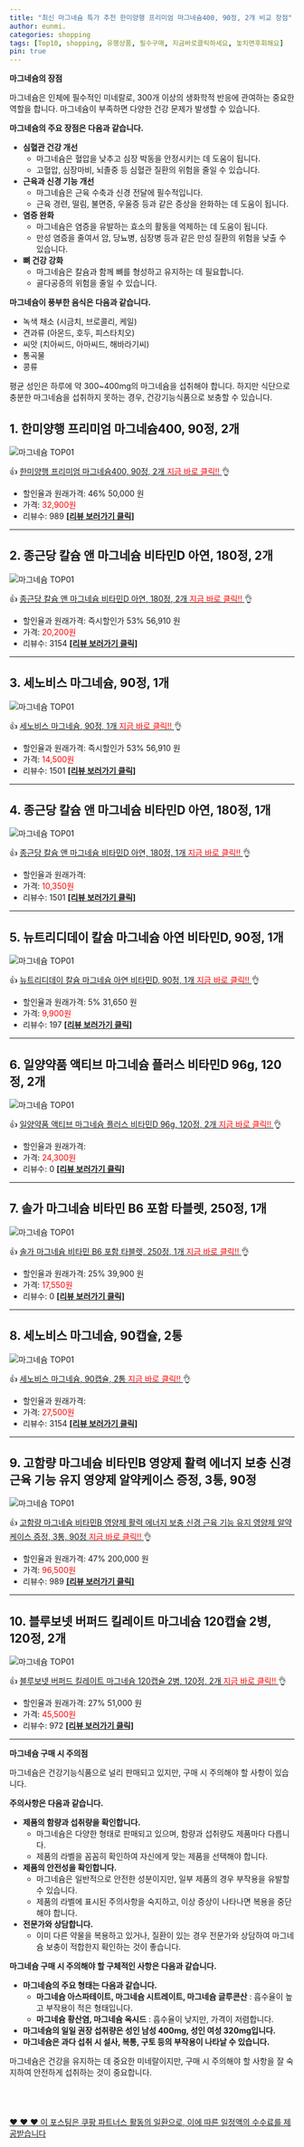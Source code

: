 ```yaml
---
title: "최신 마그네슘 특가 추천 한미양행 프리미엄 마그네슘400, 90정, 2개 비교 장점"
author: eunmi.
categories: shopping
tags: [Top10, shopping, 유행상품, 필수구매, 지금바로클릭하세요, 놓치면후회해요]
pin: true
---
```

**마그네슘의 장점**

마그네슘은 인체에 필수적인 미네랄로, 300개 이상의 생화학적 반응에 관여하는 중요한 역할을 합니다. 마그네슘이 부족하면 다양한 건강 문제가 발생할 수 있습니다.

**마그네슘의 주요 장점은 다음과 같습니다.**

* **심혈관 건강 개선**
    * 마그네슘은 혈압을 낮추고 심장 박동을 안정시키는 데 도움이 됩니다.
    * 고혈압, 심장마비, 뇌졸중 등 심혈관 질환의 위험을 줄일 수 있습니다.
* **근육과 신경 기능 개선**
    * 마그네슘은 근육 수축과 신경 전달에 필수적입니다.
    * 근육 경련, 떨림, 불면증, 우울증 등과 같은 증상을 완화하는 데 도움이 됩니다.
* **염증 완화**
    * 마그네슘은 염증을 유발하는 효소의 활동을 억제하는 데 도움이 됩니다.
    * 만성 염증을 줄여서 암, 당뇨병, 심장병 등과 같은 만성 질환의 위험을 낮출 수 있습니다.
* **뼈 건강 강화**
    * 마그네슘은 칼슘과 함께 뼈를 형성하고 유지하는 데 필요합니다.
    * 골다공증의 위험을 줄일 수 있습니다.

**마그네슘이 풍부한 음식은 다음과 같습니다.**

* 녹색 채소 (시금치, 브로콜리, 케일)
* 견과류 (아몬드, 호두, 피스타치오)
* 씨앗 (치아씨드, 아마씨드, 해바라기씨)
* 통곡물
* 콩류

평균 성인은 하루에 약 300~400mg의 마그네슘을 섭취해야 합니다. 하지만 식단으로 충분한 마그네슘을 섭취하지 못하는 경우, 건강기능식품으로 보충할 수 있습니다.

   

## 1. 한미양행 프리미엄 마그네슘400, 90정, 2개

![마그네슘 TOP01](https://thumbnail9.coupangcdn.com/thumbnails/remote/230x230ex/image/vendor_inventory/efc4/c1084331f2a9593d286aa8833df608e5ae0b520b717b88a457a73a960c82.png)


👍 [한미양행 프리미엄 마그네슘400, 90정, 2개 <font color=red> 지금 바로 클릭!! </font> ](https://link.coupang.com/re/AFFSDP?lptag=AF3617701&subid=GithubCoopas&pageKey=6479376111&traceid=V0-153&itemId=14176480397&vendorItemId=84999045641) 👌 


- 할인율과 원래가격: 46%  50,000   원
- 가격: <span style='color:red'>32,900원</span>
- 리뷰수: 989  [**[리뷰 보러가기 클릭]**](https://link.coupang.com/re/AFFSDP?lptag=AF3617701&subid=GithubCoopas&pageKey=6479376111&traceid=V0-153&itemId=14176480397&vendorItemId=84999045641)

---


   

## 2. 종근당 칼슘 앤 마그네슘 비타민D 아연, 180정, 2개

![마그네슘 TOP01](https://thumbnail9.coupangcdn.com/thumbnails/remote/230x230ex/image/retail/images/4282807662609435-30793153-3aef-4550-8e3f-23444adf27d4.jpg)


👍 [종근당 칼슘 앤 마그네슘 비타민D 아연, 180정, 2개 <font color=red> 지금 바로 클릭!! </font> ](https://link.coupang.com/re/AFFSDP?lptag=AF3617701&subid=GithubCoopas&pageKey=5545887952&traceid=V0-153&itemId=537226687&vendorItemId=4402720917) 👌 


- 할인율과 원래가격: 즉시할인가 53%  56,910   원
- 가격: <span style='color:red'>20,200원</span>
- 리뷰수: 3154  [**[리뷰 보러가기 클릭]**](https://link.coupang.com/re/AFFSDP?lptag=AF3617701&subid=GithubCoopas&pageKey=5545887952&traceid=V0-153&itemId=537226687&vendorItemId=4402720917)

---


   

## 3. 세노비스 마그네슘, 90정, 1개

![마그네슘 TOP01](https://thumbnail8.coupangcdn.com/thumbnails/remote/230x230ex/image/retail/images/1860836383837329-7256f8d5-7c87-492e-ab0d-f301a39d6e2d.jpg)


👍 [세노비스 마그네슘, 90정, 1개 <font color=red> 지금 바로 클릭!! </font> ](https://link.coupang.com/re/AFFSDP?lptag=AF3617701&subid=GithubCoopas&pageKey=7266025304&traceid=V0-153&itemId=14888010890&vendorItemId=3350139303) 👌 


- 할인율과 원래가격: 즉시할인가 53%  56,910   원
- 가격: <span style='color:red'>14,500원</span>
- 리뷰수: 1501  [**[리뷰 보러가기 클릭]**](https://link.coupang.com/re/AFFSDP?lptag=AF3617701&subid=GithubCoopas&pageKey=7266025304&traceid=V0-153&itemId=14888010890&vendorItemId=3350139303)

---


   

## 4. 종근당 칼슘 앤 마그네슘 비타민D 아연, 180정, 1개

![마그네슘 TOP01](https://thumbnail7.coupangcdn.com/thumbnails/remote/230x230ex/image/retail/images/8404000613681030-5ceb5be3-e79d-4ddf-b0b1-4c4c5822935c.jpg)


👍 [종근당 칼슘 앤 마그네슘 비타민D 아연, 180정, 1개 <font color=red> 지금 바로 클릭!! </font> ](https://link.coupang.com/re/AFFSDP?lptag=AF3617701&subid=GithubCoopas&pageKey=5545887952&traceid=V0-153&itemId=225933282&vendorItemId=3549112936) 👌 


- 할인율과 원래가격: 
- 가격: <span style='color:red'>10,350원</span>
- 리뷰수: 1501  [**[리뷰 보러가기 클릭]**](https://link.coupang.com/re/AFFSDP?lptag=AF3617701&subid=GithubCoopas&pageKey=5545887952&traceid=V0-153&itemId=225933282&vendorItemId=3549112936)

---


   

## 5. 뉴트리디데이 칼슘 마그네슘 아연 비타민D, 90정, 1개

![마그네슘 TOP01](https://thumbnail10.coupangcdn.com/thumbnails/remote/230x230ex/image/retail/images/1258577769680989-7bcc3766-dbdd-4faa-a3e8-69f780423cac.jpg)


👍 [뉴트리디데이 칼슘 마그네슘 아연 비타민D, 90정, 1개 <font color=red> 지금 바로 클릭!! </font> ](https://link.coupang.com/re/AFFSDP?lptag=AF3617701&subid=GithubCoopas&pageKey=7663082990&traceid=V0-153&itemId=20420800467&vendorItemId=3447807470) 👌 


- 할인율과 원래가격: 5%  31,650   원
- 가격: <span style='color:red'>9,900원</span>
- 리뷰수: 197  [**[리뷰 보러가기 클릭]**](https://link.coupang.com/re/AFFSDP?lptag=AF3617701&subid=GithubCoopas&pageKey=7663082990&traceid=V0-153&itemId=20420800467&vendorItemId=3447807470)

---


   

## 6. 일양약품 액티브 마그네슘 플러스 비타민D 96g, 120정, 2개

![마그네슘 TOP01](https://thumbnail8.coupangcdn.com/thumbnails/remote/230x230ex/image/retail/images/6c97cb14-2118-4066-9494-beb4f33723714386559337004509321.png)


👍 [일양약품 액티브 마그네슘 플러스 비타민D 96g, 120정, 2개 <font color=red> 지금 바로 클릭!! </font> ](https://link.coupang.com/re/AFFSDP?lptag=AF3617701&subid=GithubCoopas&pageKey=6143794587&traceid=V0-153&itemId=18729530279&vendorItemId=85862122287) 👌 


- 할인율과 원래가격: 
- 가격: <span style='color:red'>24,300원</span>
- 리뷰수: 0  [**[리뷰 보러가기 클릭]**](https://link.coupang.com/re/AFFSDP?lptag=AF3617701&subid=GithubCoopas&pageKey=6143794587&traceid=V0-153&itemId=18729530279&vendorItemId=85862122287)

---


   

## 7. 솔가 마그네슘 비타민 B6 포함 타블렛, 250정, 1개

![마그네슘 TOP01](https://thumbnail9.coupangcdn.com/thumbnails/remote/230x230ex/image/vendor_inventory/8d96/e3ee05e81c430c116d40491649d39e297b323f9a6824117dd2e05cfcd3b6.png)


👍 [솔가 마그네슘 비타민 B6 포함 타블렛, 250정, 1개 <font color=red> 지금 바로 클릭!! </font> ](https://link.coupang.com/re/AFFSDP?lptag=AF3617701&subid=GithubCoopas&pageKey=7107297603&traceid=V0-153&itemId=17762276506&vendorItemId=3267495041) 👌 


- 할인율과 원래가격: 25%  39,900   원
- 가격: <span style='color:red'>17,550원</span>
- 리뷰수: 0  [**[리뷰 보러가기 클릭]**](https://link.coupang.com/re/AFFSDP?lptag=AF3617701&subid=GithubCoopas&pageKey=7107297603&traceid=V0-153&itemId=17762276506&vendorItemId=3267495041)

---


   

## 8. 세노비스 마그네슘, 90캡슐, 2통

![마그네슘 TOP01](https://thumbnail8.coupangcdn.com/thumbnails/remote/230x230ex/image/vendor_inventory/19e9/0afd6f2829a99dce3f7758decb41724834443b36327ccfa0abd27865edf4.JPG)


👍 [세노비스 마그네슘, 90캡슐, 2통 <font color=red> 지금 바로 클릭!! </font> ](https://link.coupang.com/re/AFFSDP?lptag=AF3617701&subid=GithubCoopas&pageKey=7266025304&traceid=V0-153&itemId=18146471240&vendorItemId=85296817119) 👌 


- 할인율과 원래가격: 
- 가격: <span style='color:red'>27,500원</span>
- 리뷰수: 3154  [**[리뷰 보러가기 클릭]**](https://link.coupang.com/re/AFFSDP?lptag=AF3617701&subid=GithubCoopas&pageKey=7266025304&traceid=V0-153&itemId=18146471240&vendorItemId=85296817119)

---


   

## 9. 고함량 마그네슘 비타민B 영양제 활력 에너지 보충 신경 근육 기능 유지 영양제 알약케이스 증정, 3통, 90정

![마그네슘 TOP01](https://thumbnail7.coupangcdn.com/thumbnails/remote/230x230ex/image/vendor_inventory/28d4/4d43cc1a22c81a013472799a577476b390c52fbea60090d63d0eca58d6a3.jpg)


👍 [고함량 마그네슘 비타민B 영양제 활력 에너지 보충 신경 근육 기능 유지 영양제 알약케이스 증정, 3통, 90정 <font color=red> 지금 바로 클릭!! </font> ](https://link.coupang.com/re/AFFSDP?lptag=AF3617701&subid=GithubCoopas&pageKey=7017350284&traceid=V0-153&itemId=18815552679&vendorItemId=85915450560) 👌 


- 할인율과 원래가격: 47%  200,000   원
- 가격: <span style='color:red'>96,500원</span>
- 리뷰수: 989  [**[리뷰 보러가기 클릭]**](https://link.coupang.com/re/AFFSDP?lptag=AF3617701&subid=GithubCoopas&pageKey=7017350284&traceid=V0-153&itemId=18815552679&vendorItemId=85915450560)

---


   

## 10. 블루보넷 버퍼드 킬레이트 마그네슘 120캡슐 2병, 120정, 2개

![마그네슘 TOP01](https://thumbnail10.coupangcdn.com/thumbnails/remote/230x230ex/image/vendor_inventory/adcf/fdf96b2ef23f229bcb517b4d09e27305ce63b87d10983b5e8f5609117c7e.jpg)


👍 [블루보넷 버퍼드 킬레이트 마그네슘 120캡슐 2병, 120정, 2개 <font color=red> 지금 바로 클릭!! </font> ](https://link.coupang.com/re/AFFSDP?lptag=AF3617701&subid=GithubCoopas&pageKey=7604021133&traceid=V0-153&itemId=20122522258&vendorItemId=80426754078) 👌 


- 할인율과 원래가격: 27%  51,000   원
- 가격: <span style='color:red'>45,500원</span>
- 리뷰수: 972  [**[리뷰 보러가기 클릭]**](https://link.coupang.com/re/AFFSDP?lptag=AF3617701&subid=GithubCoopas&pageKey=7604021133&traceid=V0-153&itemId=20122522258&vendorItemId=80426754078)

---
**마그네슘 구매 시 주의점**

마그네슘은 건강기능식품으로 널리 판매되고 있지만, 구매 시 주의해야 할 사항이 있습니다.

**주의사항은 다음과 같습니다.**

* **제품의 함량과 섭취량을 확인합니다.**
    * 마그네슘은 다양한 형태로 판매되고 있으며, 함량과 섭취량도 제품마다 다릅니다.
    * 제품의 라벨을 꼼꼼히 확인하여 자신에게 맞는 제품을 선택해야 합니다.
* **제품의 안전성을 확인합니다.**
    * 마그네슘은 일반적으로 안전한 성분이지만, 일부 제품의 경우 부작용을 유발할 수 있습니다.
    * 제품의 라벨에 표시된 주의사항을 숙지하고, 이상 증상이 나타나면 복용을 중단해야 합니다.
* **전문가와 상담합니다.**
    * 이미 다른 약물을 복용하고 있거나, 질환이 있는 경우 전문가와 상담하여 마그네슘 보충이 적합한지 확인하는 것이 좋습니다.

**마그네슘 구매 시 주의해야 할 구체적인 사항은 다음과 같습니다.**

* **마그네슘의 주요 형태는 다음과 같습니다.**
    * **마그네슘 아스파테이트, 마그네슘 시트레이트, 마그네슘 글루콘산** : 흡수율이 높고 부작용이 적은 형태입니다.
    * **마그네슘 황산염, 마그네슘 옥시드** : 흡수율이 낮지만, 가격이 저렴합니다.
* **마그네슘의 일일 권장 섭취량은 성인 남성 400mg, 성인 여성 320mg입니다.**
* **마그네슘은 과다 섭취 시 설사, 복통, 구토 등의 부작용이 나타날 수 있습니다.**

마그네슘은 건강을 유지하는 데 중요한 미네랄이지만, 구매 시 주의해야 할 사항을 잘 숙지하여 안전하게 섭취하는 것이 중요합니다.<br><br><br><br><br> [ ❤ ❤ ❤ 이 포스팅은 쿠팡 파트너스 활동의 일환으로, 이에 따른 일정액의 수수료를 제공받습니다](https://link.coupang.com/a/bcEFyh)